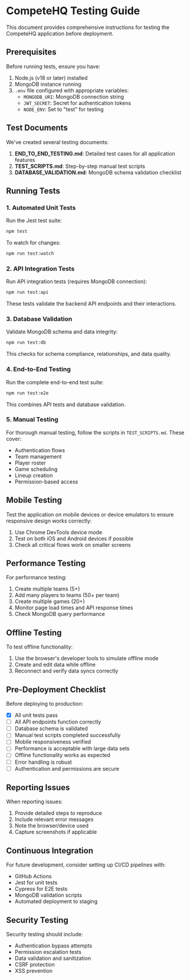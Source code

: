 # CompeteHQ Testing Guide

This document provides comprehensive instructions for testing the CompeteHQ application before deployment.

## Prerequisites

Before running tests, ensure you have:

1. Node.js (v18 or later) installed
2. MongoDB instance running
3. `.env` file configured with appropriate variables:
   - `MONGODB_URI`: MongoDB connection string
   - `JWT_SECRET`: Secret for authentication tokens
   - `NODE_ENV`: Set to "test" for testing

## Test Documents

We've created several testing documents:

1. **END_TO_END_TESTING.md**: Detailed test cases for all application features
2. **TEST_SCRIPTS.md**: Step-by-step manual test scripts
3. **DATABASE_VALIDATION.md**: MongoDB schema validation checklist

## Running Tests

### 1. Automated Unit Tests

Run the Jest test suite:

```bash
npm test
```

To watch for changes:

```bash
npm run test:watch
```

### 2. API Integration Tests

Run API integration tests (requires MongoDB connection):

```bash
npm run test:api
```

These tests validate the backend API endpoints and their interactions.

### 3. Database Validation

Validate MongoDB schema and data integrity:

```bash
npm run test:db
```

This checks for schema compliance, relationships, and data quality.

### 4. End-to-End Testing

Run the complete end-to-end test suite:

```bash
npm run test:e2e
```

This combines API tests and database validation.

### 5. Manual Testing

For thorough manual testing, follow the scripts in `TEST_SCRIPTS.md`. These cover:

- Authentication flows
- Team management
- Player roster
- Game scheduling
- Lineup creation
- Permission-based access

## Mobile Testing

Test the application on mobile devices or device emulators to ensure responsive design works correctly:

1. Use Chrome DevTools device mode
2. Test on both iOS and Android devices if possible
3. Check all critical flows work on smaller screens

## Performance Testing

For performance testing:

1. Create multiple teams (5+)
2. Add many players to teams (50+ per team)
3. Create multiple games (20+)
4. Monitor page load times and API response times
5. Check MongoDB query performance

## Offline Testing

To test offline functionality:

1. Use the browser's developer tools to simulate offline mode
2. Create and edit data while offline
3. Reconnect and verify data syncs correctly

## Pre-Deployment Checklist

Before deploying to production:

- [x] All unit tests pass
- [ ] All API endpoints function correctly
- [ ] Database schema is validated
- [ ] Manual test scripts completed successfully
- [ ] Mobile responsiveness verified
- [ ] Performance is acceptable with large data sets
- [ ] Offline functionality works as expected
- [ ] Error handling is robust
- [ ] Authentication and permissions are secure

## Reporting Issues

When reporting issues:

1. Provide detailed steps to reproduce
2. Include relevant error messages
3. Note the browser/device used
4. Capture screenshots if applicable

## Continuous Integration

For future development, consider setting up CI/CD pipelines with:

- GitHub Actions
- Jest for unit tests
- Cypress for E2E tests
- MongoDB validation scripts
- Automated deployment to staging

## Security Testing

Security testing should include:

- Authentication bypass attempts
- Permission escalation tests
- Data validation and sanitization
- CSRF protection
- XSS prevention